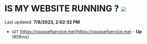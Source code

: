 # IS MY WEBSITE RUNNING ? [![](https://img.shields.io/static/v1?label=Sponsor&message=%E2%9D%A4&logo=GitHub&color=%23fe8e86)](https://github.com/sponsors/<username>)

Last updated: **7/8/2023, 2:02:32 PM**

- `GET` [https://youssefservice.me](https://youssefservice.me) - **Up** (858ms)
